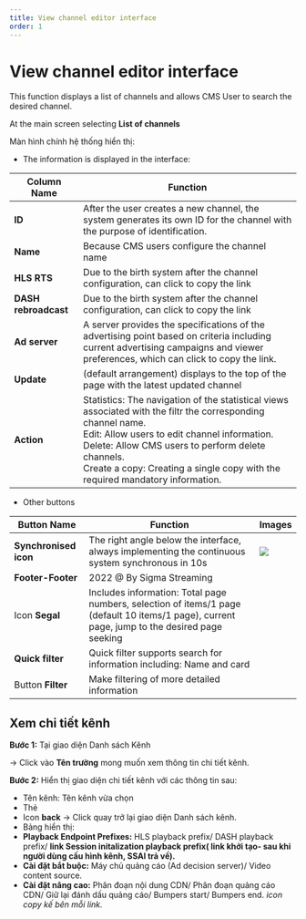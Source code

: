 ```yaml
---
title: View channel editor interface
order: 1
---
```


# View channel editor interface
This function displays a list of channels and allows CMS User to search the desired channel.

 At the main screen selecting **List of channels**


Màn hình chính hệ thống hiển thị:

* The information is displayed in the interface:


| Column Name          | Function                                                                                                                                                                                                                                                                                                                              |
| -------------------- | ------------------------------------------------------------------------------------------------------------------------------------------------------------------------------------------------------------------------------------------------------------------------------------------------------------------------------------- |
| **ID**               | After the user creates a new channel, the system generates its own ID for the channel with the purpose of identification.                                                                                                                                                                                                             |
| **Name**             | Because CMS users configure the channel name                                                                                                                                                                                                                                                                                          |
| **HLS RTS**          | Due to the birth system after the channel configuration, can click to copy the link                                                                                                                                                                                                                                                   |
| **DASH rebroadcast** | Due to the birth system after the channel configuration, can click to copy the link                                                                                                                                                                                                                                                   |
| **Ad server**        | A server provides the specifications of the advertising point based on criteria including current advertising campaigns and viewer preferences, which can click to copy the link.                                                                                                                                                     |
| **Update**           | (default arrangement) displays to the top of the page with the latest updated channel                                                                                                                                                                                                                                                 |
| **Action**           | Statistics: The navigation of the statistical views associated with the filtr the corresponding channel name. <br /> Edit: Allow users to edit channel information. <br />Delete: Allow CMS users to perform delete channels. <br /> Create a copy: Creating a single copy with the required mandatory information. |

* Other buttons

| Button Name           | Function                                                                                                                                      | Images                         |
| --------------------- | --------------------------------------------------------------------------------------------------------------------------------------------- | ------------------------------ |
| **Synchronised icon** | The right angle below the interface, always implementing the continuous system synchronous in 10s                                             | ![](../../image/icon_sync.png) |
| **Footer-Footer**     | 2022 @ By Sigma Streaming                                                                                                                     |                                |
| Icon **Segal**        | Includes information: Total page numbers, selection of items/1 page (default 10 items/1 page), current page, jump to the desired page seeking |                                |
| **Quick filter**      | Quick filter supports search for information including: Name and card                                                                         |                                |
| Button **Filter**     | Make filtering of more detailed information                                                                                                   |                                |

## Xem chi tiết kênh

**Bước 1:** Tại giao diện Danh sách Kênh

→ Click vào **Tên trường** mong muốn xem thông tin chi tiết kênh.

**Bước 2:** Hiển thị giao diện chi tiết kênh với các thông tin sau:

* Tên kênh: Tên kênh vừa chọn
* Thẻ
* Icon **back** → Click quay trở lại giao diện Danh sách kênh.
* Bảng hiển thị:
 * **Playback Endpoint Prefixes:**  HLS playback prefix/ DASH playback prefix/ **link Session initalization playback prefix( link khởi tạo- sau khi người dùng cấu hình kênh, SSAI trả về).**
 * **Cài đặt bắt buộc:** Máy chủ quảng cáo (Ad decision server)/ Video content source.
 * **Cài đặt nâng cao:** Phân đoạn nội dung CDN/ Phân đoạn quảng cáo CDN/ Giữ lại đánh dấu quảng cáo/ Bumpers start/ Bumpers end. *icon copy kế bên mỗi link.* 

